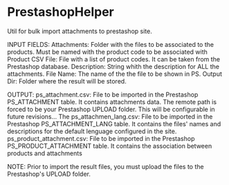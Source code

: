 # PrestashopHelper
Util for bulk import attachments to prestashop site. 

INPUT FIELDS:
Attachments: Folder with the files to be associated to the products. Must be named with the product code to be associated with
Product CSV File: File with a list of product codes. It can be taken from the Prestashop database.
Description: String whith the description for ALL the attachments. 
File Name: The name of the the file to be shown in PS.
Output Dir: Folder where the result will be stored. 

OUTPUT:
ps_attachment.csv: File to be imported in the Prestashop PS_ATTACHMENT table. It contains attachments data. The remote path is forced to be your Prestashop UPLOAD folder. This will be configurable in future revisions... The 
ps_attachmen_lang.csv: File to be imported in the Prestashop PS_ATTACHMENT_LANG table. It contains the files' names and descriptions for the default lenguage configured in the site.
ps_product_attachment.csv: File to be imported in the Prestashop PS_PRODUCT_ATTACHMENT table. It contains the association between products and attachments

NOTE: Prior to import the result files, you must upload the files to the Prestashop's UPLOAD folder.